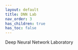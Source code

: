 ```yaml
---
layout: default
title: DNN Lab
nav_order: 3
has_children: true
has_toc: false
---
```

Deep Neural Network Laboratory
